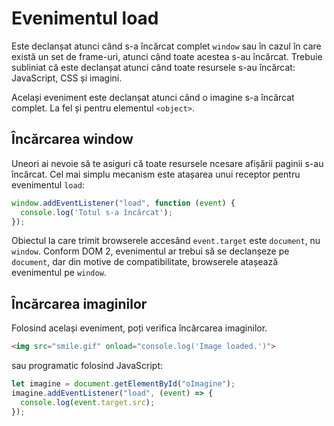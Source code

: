# Evenimentul load

Este declanșat atunci când s-a încărcat complet `window` sau în cazul în care există un set de frame-uri, atunci când toate acestea s-au încărcat. Trebuie subliniat că este declanșat atunci când toate resursele s-au încărcat: JavaScript, CSS și imagini.

Același eveniment este declanșat atunci când o imagine s-a încărcat complet. La fel și pentru elementul `<object>`.

## Încărcarea window

Uneori ai nevoie să te asiguri că toate resursele ncesare afișării paginii s-au încărcat. Cel mai simplu mecanism este atașarea unui receptor pentru evenimentul `load`:

```javascript
window.addEventListener("load", function (event) {
  console.log('Totul s-a încărcat');
});
```

Obiectul la care trimit browserele accesând `event.target` este `document`, nu `window`. Conform DOM 2, evenimentul ar trebui să se declanșeze pe `document`, dar din motive de compatibilitate, browserele atașează evenimentul pe `window`.

## Încărcarea imaginilor

Folosind același eveniment, poți verifica încărcarea imaginilor.

```html
<img src="smile.gif" onload="console.log('Image loaded.')">
```

sau programatic folosind JavaScript:

```javascript
let imagine = document.getElementById("oImagine");
imagine.addEventListener("load", (event) => {
  console.log(event.target.src);
});
```
